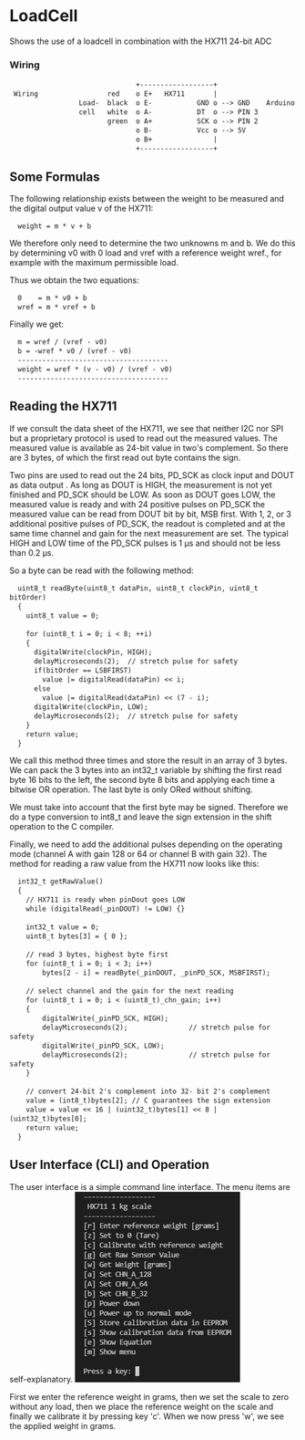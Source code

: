 # LoadCell
Shows the use of a loadcell in combination with the HX711 24-bit ADC
### Wiring

```
                               +------------------+ 
 Wiring                 red    o E+   HX711       |
                 Load-  black  o E-           GND o --> GND    Arduino 
                 cell   white  o A-           DT  o --> PIN 3
                        green  o A+           SCK o --> PIN 2
                               o B-           Vcc o --> 5V
                               o B+               |
                               +------------------+
```

## Some Formulas
The following relationship exists between the weight to be measured and the digital 
output value v of the HX711:
```
  weight = m * v + b
```
We therefore only need to determine the two unknowns m and b. We do this by 
determining v0 with 0 load and vref with a reference weight wref., for example 
with the maximum permissible load.

Thus we obtain the two equations: 
```
  0    = m * v0 + b
  wref = m * vref + b
```
Finally we get:
```
  m = wref / (vref - v0)
  b = -wref * v0 / (vref - v0)
  -------------------------------------  
  weight = wref * (v - v0) / (vref - v0)
  ------------------------------------- 
```
## Reading the HX711
 If we consult the data sheet of the HX711, we see that neither I2C nor SPI but 
 a proprietary protocol is used to read out the measured values. The measured 
 value is available as 24-bit value in two's complement. So there are 3 bytes, 
 of which the first read out byte contains the sign.

Two pins are used to read out the 24 bits, PD_SCK as clock input and DOUT as 
data output . As long as DOUT is HIGH, the measurement is not yet finished 
and PD_SCK should be LOW. As soon as DOUT goes LOW, the measured value is 
ready and with 24 positive pulses on PD_SCK the measured value can be read 
from DOUT bit by bit, MSB first. With 1, 2, or 3 additional positive pulses 
of PD_SCK, the readout is completed and at the same time channel and gain 
for the next measurement are set. The typical HIGH and LOW time of the 
PD_SCK pulses is 1 μs and should not be less than 0.2 μs.

So a byte can be read with the following method: 
```
  uint8_t readByte(uint8_t dataPin, uint8_t clockPin, uint8_t bitOrder) 
  {
    uint8_t value = 0;

    for (uint8_t i = 0; i < 8; ++i) 
    {
      digitalWrite(clockPin, HIGH);
      delayMicroseconds(2);  // stretch pulse for safety
      if(bitOrder == LSBFIRST)
        value |= digitalRead(dataPin) << i;
      else
        value |= digitalRead(dataPin) << (7 - i);
      digitalWrite(clockPin, LOW);  
      delayMicroseconds(2);  // stretch pulse for safety
    }
    return value;
  }
```
 We call this method three times and store the result in an array of 3 bytes. 
 We can pack the 3 bytes into an int32_t variable by shifting the first 
 read byte 16 bits to the left, the second byte 8 bits and applying each 
 time a bitwise OR operation. The last byte is only ORed without shifting.

We must take into account that the first byte may be signed. Therefore we 
do a type conversion to int8_t and leave the sign extension in the shift 
operation to the C compiler.

Finally, we need to add the additional pulses depending on the operating 
mode (channel A with gain 128 or 64 or channel B with gain 32). The method 
for reading a raw value from the HX711 now looks like this: 
```
  int32_t getRawValue()
  {
    // HX711 is ready when pinDout goes LOW
    while (digitalRead(_pinDOUT) != LOW) {}

    int32_t value = 0;
    uint8_t bytes[3] = { 0 };

    // read 3 bytes, highest byte first
    for (uint8_t i = 0; i < 3; i++)
        bytes[2 - i] = readByte(_pinDOUT, _pinPD_SCK, MSBFIRST);

    // select channel and the gain for the next reading
    for (uint8_t i = 0; i < (uint8_t)_chn_gain; i++) 
    {
        digitalWrite(_pinPD_SCK, HIGH);
        delayMicroseconds(2);               // stretch pulse for safety
        digitalWrite(_pinPD_SCK, LOW);
        delayMicroseconds(2);               // stretch pulse for safety
    }

    // convert 24-bit 2's complement into 32- bit 2's complement
    value = (int8_t)bytes[2]; // C guarantees the sign extension
    value = value << 16 | (uint32_t)bytes[1] << 8 | (uint32_t)bytes[0]; 
    return value;
  }
```
## User Interface (CLI) and Operation
The user interface is a simple command line interface. The menu items are self-explanatory. 
![LoadCellMenu](loadCellMenu.jpg)

First we enter the reference weight in grams, then we set the scale to zero 
without any load, then we place the reference weight on the scale and finally 
we calibrate it by pressing key 'c'. When we now press 'w', we see the applied 
weight in grams. 
